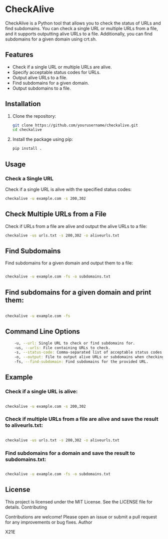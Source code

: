 # CheckAlive

CheckAlive is a Python tool that allows you to check the status of URLs and find subdomains. You can check a single URL or multiple URLs from a file, and it supports outputting alive URLs to a file. Additionally, you can find subdomains for a given domain using crt.sh.

## Features

- Check if a single URL or multiple URLs are alive.
- Specify acceptable status codes for URLs.
- Output alive URLs to a file.
- Find subdomains for a given domain.
- Output subdomains to a file.

## Installation

1. Clone the repository:

    ```sh
    git clone https://github.com/yourusername/checkalive.git
    cd checkalive
    ```

2. Install the package using pip:

    ```sh
    pip install .
    ```

## Usage

### Check a Single URL

Check if a single URL is alive with the specified status codes:

```sh
checkalive -u example.com -s 200,302
```
## Check Multiple URLs from a File

Check if URLs from a file are alive and output the alive URLs to a file:
```sh
checkalive -us urls.txt -s 200,302 -o aliveurls.txt
```
## Find Subdomains

Find subdomains for a given domain and output them to a file:

```sh

checkalive -u example.com -fs -o subdomains.txt
```
## Find subdomains for a given domain and print them:

```sh

checkalive -u example.com -fs
```
## Command Line Options
```sh
    -u, --url: Single URL to check or find subdomains for.
    -us, --urls: File containing URLs to check.
    -s, --status-code: Comma-separated list of acceptable status codes (default: 200,302).
    -o, --output: File to output alive URLs or subdomains when checking multiple URLs or finding subdomains.
    -fs, --find-subdomain: Find subdomains for the provided URL.
```
## Example

### Check if a single URL is alive:

```sh

checkalive -u example.com -s 200,302
```
### Check if multiple URLs from a file are alive and save the result to aliveurls.txt:

```sh

checkalive -us urls.txt -s 200,302 -o aliveurls.txt
```
### Find subdomains for a domain and save the result to subdomains.txt:

```sh

checkalive -u example.com -fs -o subdomains.txt
```
## License

This project is licensed under the MIT License. See the LICENSE file for details.
Contributing

Contributions are welcome! Please open an issue or submit a pull request for any improvements or bug fixes.
Author

X21E
